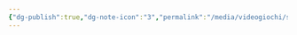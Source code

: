 ```yaml
---
{"dg-publish":true,"dg-note-icon":"3","permalink":"/media/videogiochi/stray/","dgPassFrontmatter":true,"noteIcon":"3"}
---
```


